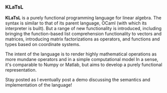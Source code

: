 ### KLaTsL

**KLaTsL** is a purely functional programming language for linear algebra. The syntax is similar to that of its parent language, OCaml (with which its interpreter is built). But a range of new functionality is introduced, including bringing the function-based list comprehension functionality to vectors and matrices, introducing matrix factorizations as operators, and functions and types based on coordinate systems.

The intent of the language is to render highly mathematical operations as more mundane operators and in a simple
computational model In a sense, it's comparable to Numpy or Matlab, but aims to develop a purely functional representation.

Stay posted as I eventually post a demo discussing the semantics and implementation of the language!